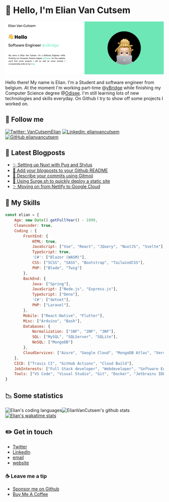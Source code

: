 # 👋&nbsp;Hello, I'm Elian Van Cutsem

[![image](./assets/bg.png)](https://www.elian.codes)

Hello there! My name is Elian. I'm a Student and software engineer from belgium. At the moment I'm working part-time @[vBridge](<https://vbridge.eu>) while finishing my Computer Science degree @[Odisee](<https://www.odisee.be/en>). I'm still learning lots of new technologies and skills everyday. On Github I try to show off some projects I worked on.

## 🤟 Follow me

[![Twitter: VanCutsemElian](https://img.shields.io/twitter/follow/htmelian?style=social)](https://twitter.com/htmelian)
[![Linkedin: elianvancutsem](https://img.shields.io/badge/-ElianVanCutsem-blue?style=flat-square&logo=Linkedin&logoColor=white&link=https://www.linkedin.com/in/elianvancutsem/)](https://www.linkedin.com/in/elianvancutsem/)
[![GitHub elianvancutsem](https://img.shields.io/github/followers/elianvancutsem?label=follow-ElianVanCutsem&style=social)](https://github.com/elianvancutsem)

## 📝 Latest Blogposts

<!-- BLOG-POST-LIST:START -->
- [✨ Setting up Nuxt with Pug and Stylus](https://www.elian.codes/blog/1-09-21-setting-up-nuxt-with-pug-and-stylus/)
- [📝 Add your blogposts to your Github README](https://www.elian.codes/blog/26-08-21-adding-your-blogposts-to-your-github-readme/)
- [🥳 Describe your commits using Gitmoji](https://www.elian.codes/blog/20-08-21-describe-your-commits-using-gitmoji/)
- [🚀 Using Surge.sh to quickly deploy a static site](https://www.elian.codes/blog/using-surge-to-quickly-deploy-a-static-site/)
- [✨ Moving on from Netlify to Google Cloud](https://www.elian.codes/blog/moving-on-from-netlify-to-google-cloud/)
<!-- BLOG-POST-LIST:END -->

## 💼  My Skills

```js
const elian = {
    Age: new Date().getFullYear() - 1999,
    Cleancoder: true,
    Coding : {
        FrontEnd: {
            HTML: true,
            JavaScript: ["Vue", "React", "JQuery", "NuxtJS", "Svelte"],
            TypeScript: true,
            'C#': ["Blazor (WASM)"],
            CSS: ["SCSS", "SASS", "Bootstrap", "TailwindCSS"],
            PHP: ["Blade", "Twig"]
        },
        BackEnd: {
            Java: ["Spring"],
            JavaScript: ["Node.js", "Express.js"],
            TypeScript: ["Deno"],
            'C#': ["dotnet"],
            PHP: ["Laravel"],
        },
        Mobile: ["React-Native", "Flutter"],
        Misc: ["Arduino", "Bash"],
        Databases: {
            Normalization: ["1NF", "2NF", "3NF"],
            SQL: ["MySQL", "SQLServer", "SQLite"],
            NoSQL: ["MongoDB"]
        },
        CloudServices: ["Azure", "Google Cloud", "MongoDB Atlas", "Vercel", "Netlify"]
    },
    CICD: ["Travis CI", "GitHub Actions", "Cloud Build"],
    JobInterests: ["Full Stack developer", "Webdeveloper", "Software Engineer"],
    Tools: ["VS Code", "Visual Studio", "Git", "Docker", "Jetbrains IDE", "Postman"],
}
```

## 📉 Some statistics

![ElianVanCutsem's github stats](https://github-readme-stats.vercel.app/api?username=ElianVanCutsem&show_icons=true&hide_border=true)
<img align="left" src="https://github-readme-stats.vercel.app/api/top-langs/?username=elianvancutsem&theme=light&hide=css,HTML,Jupyter%20Notebook&layout=compact&langs_count=20" alt="Elian's coding languages" /><br />
[![Elian's wakatime stats](https://github-readme-stats.vercel.app/api/wakatime?username=elianvancutsem&layout=compact)](https://github.com/elianvancutsem)

## ✏️ Get in touch

- [Twitter](<https://www.twitter.com/vancutsemelian>)
- [LinkedIn](<https://www.linkedin.com/in/elianvancutsem/>)
- [email](<mailto:elianvancutsem@gmail.com>)
- [website](<http://www.elianvancutsem.com>)

### ☕️ Leave me a tip

- [Sponsor me on Github](<https://github.com/sponsors/ElianVanCutsem>)
- [Buy Me A Coffee](<https://www.buymeacoffee.com/elianvancutsem>)
